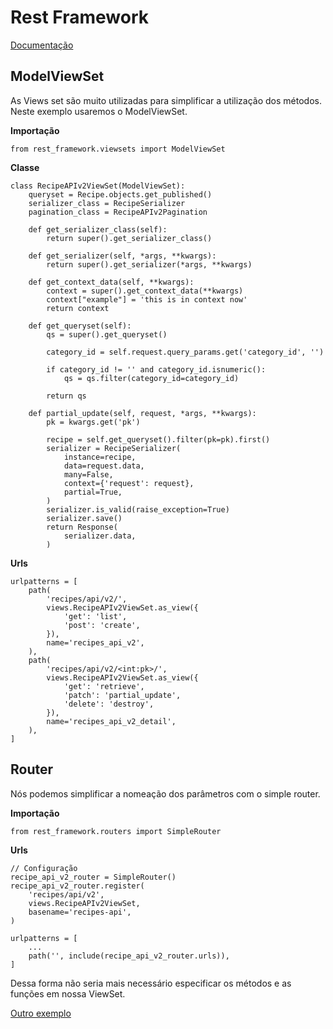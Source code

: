 # Rest Framework

[Documentação](https://www.django-rest-framework.org/api-guide/viewsets/)

## ModelViewSet
As Views set são muito utilizadas para simplificar a utilização dos métodos. Neste exemplo usaremos o ModelViewSet.

**Importação**
```
from rest_framework.viewsets import ModelViewSet
```

**Classe**
```
class RecipeAPIv2ViewSet(ModelViewSet):
    queryset = Recipe.objects.get_published()
    serializer_class = RecipeSerializer
    pagination_class = RecipeAPIv2Pagination

    def get_serializer_class(self):
        return super().get_serializer_class()

    def get_serializer(self, *args, **kwargs):
        return super().get_serializer(*args, **kwargs)

    def get_context_data(self, **kwargs):
        context = super().get_context_data(**kwargs)
        context["example"] = 'this is in context now'
        return context

    def get_queryset(self):
        qs = super().get_queryset()

        category_id = self.request.query_params.get('category_id', '')

        if category_id != '' and category_id.isnumeric():
            qs = qs.filter(category_id=category_id)

        return qs

    def partial_update(self, request, *args, **kwargs):
        pk = kwargs.get('pk')

        recipe = self.get_queryset().filter(pk=pk).first()
        serializer = RecipeSerializer(
            instance=recipe,
            data=request.data,
            many=False,
            context={'request': request},
            partial=True,
        )
        serializer.is_valid(raise_exception=True)
        serializer.save()
        return Response(
            serializer.data,
        )
```

**Urls**
```
urlpatterns = [
    path(
        'recipes/api/v2/',
        views.RecipeAPIv2ViewSet.as_view({
            'get': 'list',
            'post': 'create',
        }),
        name='recipes_api_v2',
    ),
    path(
        'recipes/api/v2/<int:pk>/',
        views.RecipeAPIv2ViewSet.as_view({
            'get': 'retrieve',
            'patch': 'partial_update',
            'delete': 'destroy',
        }),
        name='recipes_api_v2_detail',
    ),
] 
```

## Router

Nós podemos simplificar a nomeação dos parâmetros com o simple router.

**Importação**
```
from rest_framework.routers import SimpleRouter
```

**Urls**
```
// Configuração
recipe_api_v2_router = SimpleRouter()
recipe_api_v2_router.register(
    'recipes/api/v2',
    views.RecipeAPIv2ViewSet,
    basename='recipes-api',
)

urlpatterns = [
    ...
    path('', include(recipe_api_v2_router.urls)),
]
```

Dessa forma não seria mais necessário especificar os métodos e as funções em nossa ViewSet.

[Outro exemplo](https://github.com/luizomf/curso-django-projeto1/blob/561dfebffad5bb7df6700a1659b97ec27d4efa14/recipes/views/api.py)